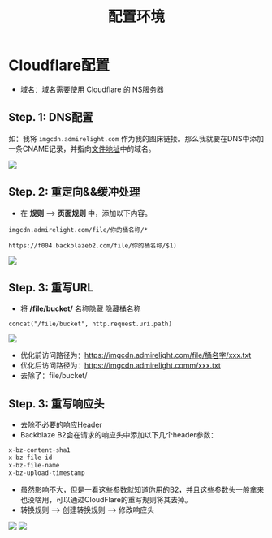 ﻿---
lang: zh-cn
title: 配置环境
description: Cloudflare配置 将你的图床地址进行重写
---

# Cloudflare配置

- 域名：域名需要使用 Cloudflare 的 NS服务器 

## Step. 1: DNS配置

如：我将 `imgcdn.admirelight.com` 作为我的图床链接。那么我就要在DNS中添加一条CNAME记录，并指向[文件地址](/guide/prepare.html#step-4-查看桶域名)中的域名。

![](https://imgcdn.admirelight.com/img/da2725eb-1190-4fbc-b034-77c37ba25fdb.png)

## Step. 2: 重定向&&缓冲处理

- 在 **规则** --> **页面规则** 中，添加以下内容。

```
imgcdn.admirelight.com/file/你的桶名称/*

https://f004.backblazeb2.com/file/你的桶名称/$1)
```

![](https://imgcdn.admirelight.com/img/23d417d2-9b26-449e-9dc7-8dd8b47b06f1.png)


## Step. 3: 重写URL

- 将 **/file/bucket/** 名称隐藏 隐藏桶名称

```
concat("/file/bucket", http.request.uri.path)
```

![](https://imgcdn.admirelight.com/img/890b5149-05f8-46c6-baa4-b0e91b4a6e03.png)

- 优化前访问路径为：https://imgcdn.admirelight.com/file/桶名字/xxx.txt
- 优化后访问路径为：https://imgcdn.admirelight.comm/xxx.txt
- 去除了：file/bucket/

## Step. 3: 重写响应头

- 去除不必要的响应Header
- Backblaze B2会在请求的响应头中添加以下几个header参数：

```js
x-bz-content-sha1
x-bz-file-id
x-bz-file-name
x-bz-upload-timestamp
```

- 虽然影响不大，但是一看这些参数就知道你用的B2，并且这些参数头一般拿来也没啥用，可以通过CloudFlare的重写规则将其去掉。
- 转换规则 --> 创建转换规则 --> 修改响应头

![](https://cloud.mr90.top/hexo/4/e0b95f22-0aae-40d0-a6c9-30071bfa8035.png)
![](https://imgcdn.admirelight.com/img/8a0f1f51-962c-4128-840d-65c3e003c883.png)